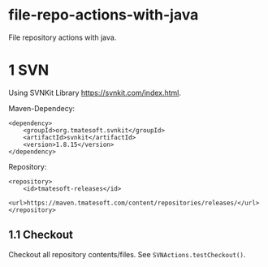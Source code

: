 # file-repo-actions-with-java

File repository actions with java.

# 1 SVN

Using SVNKit Library https://svnkit.com/index.html.

Maven-Dependecy:

	<dependency>
		<groupId>org.tmatesoft.svnkit</groupId>
		<artifactId>svnkit</artifactId>
		<version>1.8.15</version>
	</dependency>
	
Repository:

	<repository>
		<id>tmatesoft-releases</id>
		<url>https://maven.tmatesoft.com/content/repositories/releases/</url>
	</repository>

## 1.1 Checkout

Checkout all repository contents/files. See `SVNActions.testCheckout()`.
